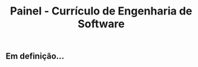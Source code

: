 ﻿---
layout: page-fullwidth
title: "Painel - Currículo de Engenharia de Software"
subheadline: ""
permalink: "/painel/"
header:
   image_fullwidth: banner_eres2020.png
---

<h2>Em definição...</h2>
<br>

<div class="row t30">	
	<img src="{{ site.urlimg }}painel.jpg" alt="" align="center">
</div><!-- /.row -->